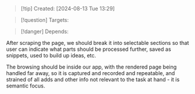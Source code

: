 
>[!tip] Created: [2024-08-13 Tue 13:29]

>[!question] Targets: 

>[!danger] Depends: 

After scraping the page, we should break it into selectable sections so that user can indicate what parts should be processed further, saved as snippets, used to build up ideas, etc.

The browsing should be inside our app, with the rendered page being handled far away, so it is captured and recorded and repeatable, and strained of all adds and other info not relevant to the task at hand - it is semantic focus.